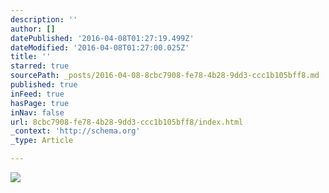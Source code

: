 ```yaml
---
description: ''
author: []
datePublished: '2016-04-08T01:27:19.499Z'
dateModified: '2016-04-08T01:27:00.025Z'
title: ''
starred: true
sourcePath: _posts/2016-04-08-8cbc7908-fe78-4b28-9dd3-ccc1b105bff8.md
published: true
inFeed: true
hasPage: true
inNav: false
url: 8cbc7908-fe78-4b28-9dd3-ccc1b105bff8/index.html
_context: 'http://schema.org'
_type: Article

---
```

![](https://the-grid-user-content.s3-us-west-2.amazonaws.com/8ca3bd53-aacb-49c3-a77b-5ec607d22534.png)
